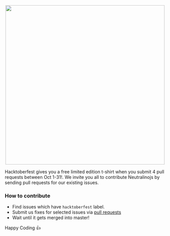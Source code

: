 <center>
  <img src="https://hacktoberfest.digitalocean.com/assets/logo-hf19-full-10f3c000cea930c76acc1dedc516ea7118b95353220869a3051848e45ff1d656.svg" width="500">
</center>

Hacktoberfest gives you a free limited edition t-shirt when you submit 4 pull requests between Oct 1-31!. We invite you all to contribute Neutralinojs by sending pull requests for our existing issues.

### How to contribute

- Find issues which have `hacktoberfest` label.
- Submit us fixes for selected issues via [pull requests](https://help.github.com/en/articles/about-pull-requests) 
- Wait until it gets merged into master!

Happy Coding :+1: 
